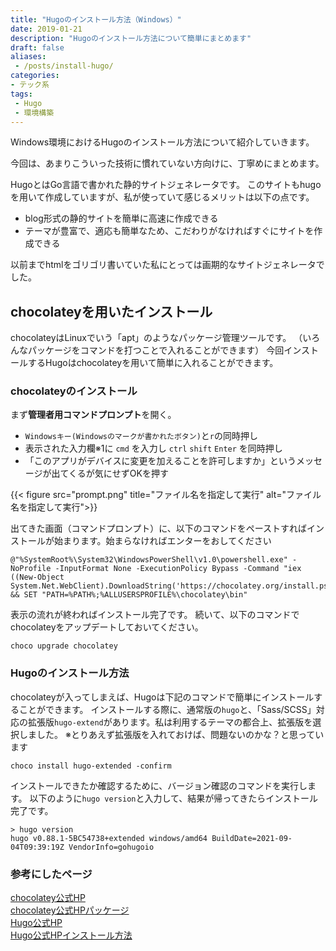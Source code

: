 ```yaml
---
title: "Hugoのインストール方法（Windows）"
date: 2019-01-21
description: "Hugoのインストール方法について簡単にまとめます"
draft: false
aliases:
 - /posts/install-hugo/
categories:
- テック系
tags:
 - Hugo
 - 環境構築
---
```


Windows環境におけるHugoのインストール方法について紹介していきます。
<!--more-->
今回は、あまりこういった技術に慣れていない方向けに、丁寧めにまとめます。

HugoとはGo言語で書かれた静的サイトジェネレータです。
このサイトもhugoを用いて作成していますが、私が使っていて感じるメリットは以下の点です。

- blog形式の静的サイトを簡単に高速に作成できる
- テーマが豊富で、適応も簡単なため、こだわりがなければすぐにサイトを作成できる

以前までhtmlをゴリゴリ書いていた私にとっては画期的なサイトジェネレータでした。

## chocolateyを用いたインストール

chocolateyはLinuxでいう「apt」のようなパッケージ管理ツールです。
（いろんなパッケージをコマンドを打つことで入れることができます）
今回インストールするHugoはchocolateyを用いて簡単に入れることができます。

### chocolateyのインストール

まず**管理者用コマンドプロンプト**を開く。

- `Windowsキー(Windowsのマークが書かれたボタン)`と`r`の同時押し
- 表示された入力欄※1に `cmd` を入力し `ctrl`  `shift`  `Enter` を同時押し
- 「このアプリがデバイスに変更を加えることを許可しますか」というメッセージが出てくるが気にせずOKを押す

{{< figure src="prompt.png" title="ファイル名を指定して実行" alt="ファイル名を指定して実行">}}

出てきた画面（コマンドプロンプト）に、以下のコマンドをペーストすればインストールが始まります。始まらなければエンターをおしてください

```shell
@"%SystemRoot%\System32\WindowsPowerShell\v1.0\powershell.exe" -NoProfile -InputFormat None -ExecutionPolicy Bypass -Command "iex ((New-Object System.Net.WebClient).DownloadString('https://chocolatey.org/install.ps1'))" && SET "PATH=%PATH%;%ALLUSERSPROFILE%\chocolatey\bin"
```

表示の流れが終わればインストール完了です。
続いて、以下のコマンドでchocolateyをアップデートしておいてください。

```shell
choco upgrade chocolatey
```

### Hugoのインストール方法

chocolateyが入ってしまえば、Hugoは下記のコマンドで簡単にインストールすることができます。
インストールする際に、通常版の`hugo`と、「Sass/SCSS」対応の拡張版`hugo-extend`があります。私は利用するテーマの都合上、拡張版を選択しました。
※とりあえず拡張版を入れておけば、問題ないのかな？と思っています

```shell
choco install hugo-extended -confirm
```

インストールできたか確認するために、バージョン確認のコマンドを実行します。
以下のように`hugo version`と入力して、結果が帰ってきたらインストール完了です。

```shell
> hugo version
hugo v0.88.1-5BC54738+extended windows/amd64 BuildDate=2021-09-04T09:39:19Z VendorInfo=gohugoio
```

### 参考にしたページ

[chocolatey公式HP](https://chocolatey.org/install)  
[chocolatey公式HPパッケージ](https://chocolatey.org/packages/hugo)  
[Hugo公式HP](https://gohugo.io/)  
[Hugo公式HPインストール方法](https://gohugo.io/getting-started/installing#chocolatey-windows)  
